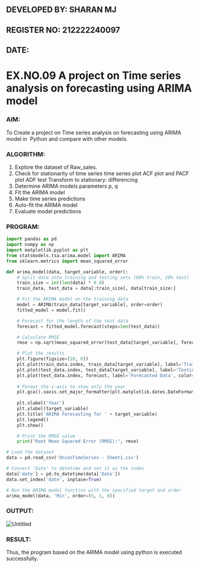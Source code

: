 ## DEVELOPED BY: SHARAN MJ
## REGISTER NO: 212222240097
## DATE: 
# EX.NO.09        A project on Time series analysis on forecasting using ARIMA model 

### AIM:
To Create a project on Time series analysis on forecasting using ARIMA model in  Python and compare with other models.
### ALGORITHM:
1. Explore the dataset of Raw_sales. 
2. Check for stationarity of time series time series plot
   ACF plot and PACF plot
   ADF test
   Transform to stationary: differencing
3. Determine ARIMA models parameters p, q
4. Fit the ARIMA model
5. Make time series predictions
6. Auto-fit the ARIMA model
7. Evaluate model predictions
### PROGRAM:
```py
import pandas as pd
import numpy as np
import matplotlib.pyplot as plt
from statsmodels.tsa.arima.model import ARIMA
from sklearn.metrics import mean_squared_error

def arima_model(data, target_variable, order):
    # Split data into training and testing sets (80% train, 20% test)
    train_size = int(len(data) * 0.8)
    train_data, test_data = data[:train_size], data[train_size:]

    # Fit the ARIMA model on the training data
    model = ARIMA(train_data[target_variable], order=order)
    fitted_model = model.fit()

    # Forecast for the length of the test data
    forecast = fitted_model.forecast(steps=len(test_data))

    # Calculate RMSE
    rmse = np.sqrt(mean_squared_error(test_data[target_variable], forecast))

    # Plot the results
    plt.figure(figsize=(10, 6))
    plt.plot(train_data.index, train_data[target_variable], label='Training Data')
    plt.plot(test_data.index, test_data[target_variable], label='Testing Data')
    plt.plot(test_data.index, forecast, label='Forecasted Data', color='red')
    
    # Format the x-axis to show only the year
    plt.gca().xaxis.set_major_formatter(plt.matplotlib.dates.DateFormatter('%Y'))
    
    plt.xlabel('Year')
    plt.ylabel(target_variable)
    plt.title('ARIMA Forecasting for ' + target_variable)
    plt.legend()
    plt.show()

    # Print the RMSE value
    print("Root Mean Squared Error (RMSE):", rmse)

# Load the dataset
data = pd.read_csv('OnionTimeSeries - Sheet1.csv')

# Convert 'Date' to datetime and set it as the index
data['date'] = pd.to_datetime(data['Date'])
data.set_index('date', inplace=True)

# Run the ARIMA model function with the specified target and order
arima_model(data, 'Min', order=(5, 1, 0))


```
### OUTPUT:
![Untitled](https://github.com/user-attachments/assets/b8ee80df-3eb6-45fd-a8fa-f7a8561ee145)


### RESULT:
Thus, the program based on the ARIMA model using python is executed successfully.
